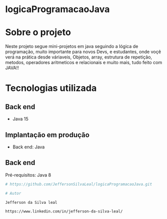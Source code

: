 # logicaProgramacaoJava

# Sobre o projeto
Neste projeto segue mini-projetos em java seguindo a lógica de programação, muito importante para novos Devs, e estudantes, onde voçê verá na prática
desde váriaveis, Objetos, array, estrutura de repetição, metodos, operadores aritmeticos e relacionais e muito mais, tudo feito com JAVA!!

# Tecnologias utilizada
## Back end
- Java 15

## Implantação em produção
- Back end: Java

## Back end
Pré-requisitos: Java 8 

```bash
# https://github.com/JeffersonSilvaLeal/logicaProgramacaoJava.git

# Autor

Jefferson da Silva leal

https://www.linkedin.com/in/jefferson-da-silva-leal/
